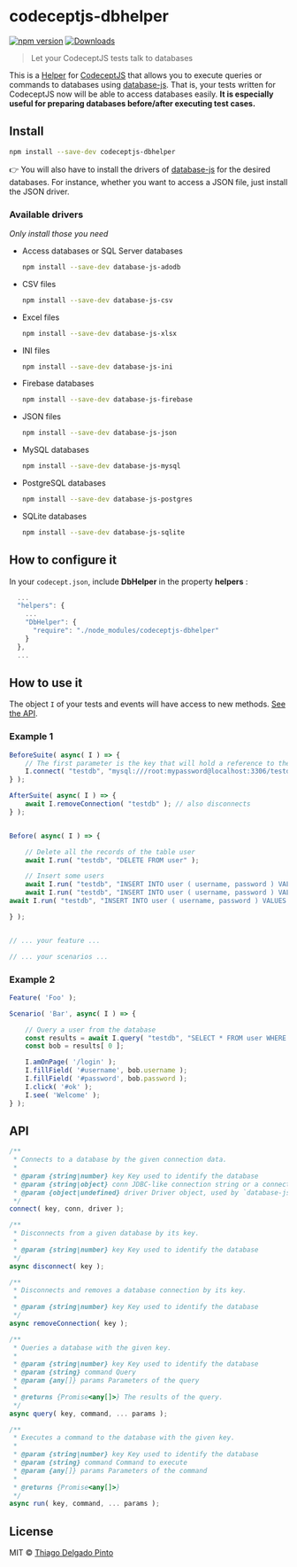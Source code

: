 # codeceptjs-dbhelper

[![npm version](https://badge.fury.io/js/codeceptjs-dbhelper.svg)](https://badge.fury.io/js/codeceptjs-dbhelper)
[![Downloads](https://img.shields.io/npm/dt/codeceptjs-dbhelper.svg)](https://npmjs.org/package/codeceptjs-dbhelper)

> Let your CodeceptJS tests talk to databases

This is a [Helper](https://codecept.io/helpers/) for [CodeceptJS](https://codecept.io/) that allows you to execute queries or commands to databases using [database-js](https://github.com/mlaanderson/database-js). That is, your tests written for CodeceptJS now will be able to access databases easily. **It is especially useful for preparing databases before/after executing test cases.**

## Install

```bash
npm install --save-dev codeceptjs-dbhelper
```

👉 You will also have to install the drivers of [database-js](https://github.com/mlaanderson/database-js) for the desired databases. For instance, whether you want to access a JSON file, just install the JSON driver.

### Available drivers

*Only install those you need*

- Access databases or SQL Server databases
    ```bash
    npm install --save-dev database-js-adodb
    ```
- CSV files
    ```bash
    npm install --save-dev database-js-csv
    ```
- Excel files
    ```bash
    npm install --save-dev database-js-xlsx
    ```
- INI files
    ```bash
    npm install --save-dev database-js-ini
    ```
- Firebase databases
    ```bash
    npm install --save-dev database-js-firebase
    ```
- JSON files
    ```bash
    npm install --save-dev database-js-json
    ```
- MySQL databases
    ```bash
    npm install --save-dev database-js-mysql
    ```
- PostgreSQL databases
    ```bash
    npm install --save-dev database-js-postgres
    ```
- SQLite databases
    ```bash
    npm install --save-dev database-js-sqlite
    ```


## How to configure it

In your `codecept.json`, include **DbHelper** in the property **helpers** :

```js
  ...
  "helpers": {
    ...
    "DbHelper": {
      "require": "./node_modules/codeceptjs-dbhelper"
    }
  },
  ...
```

## How to use it

The object `I` of your tests and events will have access to new methods. [See the API](#api).


### Example 1

```js
BeforeSuite( async( I ) => {
    // The first parameter is the key that will hold a reference to the db
    I.connect( "testdb", "mysql:///root:mypassword@localhost:3306/testdb" );
} );

AfterSuite( async( I ) => {
    await I.removeConnection( "testdb" ); // also disconnects
} );


Before( async( I ) => {

    // Delete all the records of the table user
    await I.run( "testdb", "DELETE FROM user" );

    // Insert some users
    await I.run( "testdb", "INSERT INTO user ( username, password ) VALUES ( ?, ? )", "admin", "123456" );
    await I.run( "testdb", "INSERT INTO user ( username, password ) VALUES ( ?, ? )", "bob", "654321" );
await I.run( "testdb", "INSERT INTO user ( username, password ) VALUES ( ?, ? )", "alice", "4lic3p4s$" );

} );


// ... your feature ...

// ... your scenarios ...
```

### Example 2

```js
Feature( 'Foo' );

Scenario( 'Bar', async( I ) => {

    // Query a user from the database
    const results = await I.query( "testdb", "SELECT * FROM user WHERE username = ?", "bob" );
    const bob = results[ 0 ];

    I.amOnPage( '/login' );
    I.fillField( '#username', bob.username );
    I.fillField( '#password', bob.password );
    I.click( '#ok' );
    I.see( 'Welcome' );
} );
```

## API


```js
/**
 * Connects to a database by the given connection data.
 *
 * @param {string|number} key Key used to identify the database
 * @param {string|object} conn JDBC-like connection string or a connection object accepted by `database-js`.
 * @param {object|undefined} driver Driver object, used by `database-js` (optional).
 */
connect( key, conn, driver );

/**
 * Disconnects from a given database by its key.
 *
 * @param {string|number} key Key used to identify the database
 */
async disconnect( key );

/**
 * Disconnects and removes a database connection by its key.
 *
 * @param {string|number} key Key used to identify the database
 */
async removeConnection( key );

/**
 * Queries a database with the given key.
 *
 * @param {string|number} key Key used to identify the database
 * @param {string} command Query
 * @param {any[]} params Parameters of the query
 *
 * @returns {Promise<any[]>} The results of the query.
 */
async query( key, command, ... params );

/**
 * Executes a command to the database with the given key.
 *
 * @param {string|number} key Key used to identify the database
 * @param {string} command Command to execute
 * @param {any[]} params Parameters of the command
 *
 * @returns {Promise<any[]>}
 */
async run( key, command, ... params );
```


## License

MIT © [Thiago Delgado Pinto](https://github.com/thiagodp)
